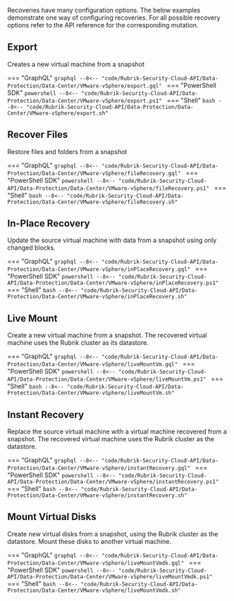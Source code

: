 Recoveries have many configuration options. The below examples demonstrate one way of configuring recoveries. For all possible recovery options refer to the API reference for the corresponding mutation.

## Export
Creates a new virtual machine from a snapshot

=== "GraphQL"
    ```graphql
    --8<-- "code/Rubrik-Security-Cloud-API/Data-Protection/Data-Center/VMware-vSphere/export.gql"
    ```
=== "PowerShell SDK"
    ```powershell
    --8<-- "code/Rubrik-Security-Cloud-API/Data-Protection/Data-Center/VMware-vSphere/export.ps1"
    ```
=== "Shell"
    ```bash
    --8<-- "code/Rubrik-Security-Cloud-API/Data-Protection/Data-Center/VMware-vSphere/export.sh"
    ```

## Recover Files
Restore files and folders from a snapshot

=== "GraphQL"
    ```graphql
    --8<-- "code/Rubrik-Security-Cloud-API/Data-Protection/Data-Center/VMware-vSphere/fileRecovery.gql"
    ```
=== "PowerShell SDK"
    ```powershell
    --8<-- "code/Rubrik-Security-Cloud-API/Data-Protection/Data-Center/VMware-vSphere/fileRecovery.ps1"
    ```
=== "Shell"
    ```bash
    --8<-- "code/Rubrik-Security-Cloud-API/Data-Protection/Data-Center/VMware-vSphere/fileRecovery.sh"
    ```

## In-Place Recovery
Update the source virtual machine with data from a snapshot using only changed blocks.

=== "GraphQL"
    ```graphql
    --8<-- "code/Rubrik-Security-Cloud-API/Data-Protection/Data-Center/VMware-vSphere/inPlaceRecovery.gql"
    ```
=== "PowerShell SDK"
    ```powershell
    --8<-- "code/Rubrik-Security-Cloud-API/Data-Protection/Data-Center/VMware-vSphere/inPlaceRecovery.ps1"
    ```
=== "Shell"
    ```bash
    --8<-- "code/Rubrik-Security-Cloud-API/Data-Protection/Data-Center/VMware-vSphere/inPlaceRecovery.sh"
    ```

## Live Mount
Create a new virtual machine from a snapshot. The recovered virtual machine uses the Rubrik cluster as its datastore.

=== "GraphQL"
    ```graphql
    --8<-- "code/Rubrik-Security-Cloud-API/Data-Protection/Data-Center/VMware-vSphere/liveMountVm.gql"
    ```
=== "PowerShell SDK"
    ```powershell
    --8<-- "code/Rubrik-Security-Cloud-API/Data-Protection/Data-Center/VMware-vSphere/liveMountVm.ps1"
    ```
=== "Shell"
    ```bash
    --8<-- "code/Rubrik-Security-Cloud-API/Data-Protection/Data-Center/VMware-vSphere/liveMountVm.sh"
    ```

## Instant Recovery
Replace the source virtual machine with a virtual machine recovered from a snapshot. The recovered virtual machine uses the Rubrik cluster as the datastore.

=== "GraphQL"
    ```graphql
    --8<-- "code/Rubrik-Security-Cloud-API/Data-Protection/Data-Center/VMware-vSphere/instantRecovery.gql"
    ```
=== "PowerShell SDK"
    ```powershell
    --8<-- "code/Rubrik-Security-Cloud-API/Data-Protection/Data-Center/VMware-vSphere/instantRecovery.ps1"
    ```
=== "Shell"
    ```bash
    --8<-- "code/Rubrik-Security-Cloud-API/Data-Protection/Data-Center/VMware-vSphere/instantRecovery.sh"
    ```

## Mount Virtual Disks
Create new virtual disks from a snapshot, using the Rubrik cluster as the datastore. Mount these disks to another virtual machine.

=== "GraphQL"
    ```graphql
    --8<-- "code/Rubrik-Security-Cloud-API/Data-Protection/Data-Center/VMware-vSphere/liveMountVmdk.gql"
    ```
=== "PowerShell SDK"
    ```powershell
    --8<-- "code/Rubrik-Security-Cloud-API/Data-Protection/Data-Center/VMware-vSphere/liveMountVmdk.ps1"
    ```
=== "Shell"
    ```bash
    --8<-- "code/Rubrik-Security-Cloud-API/Data-Protection/Data-Center/VMware-vSphere/liveMountVmdk.sh"
    ```